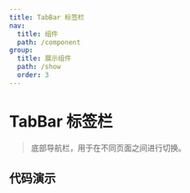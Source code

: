 ```yaml
---
title: TabBar 标签栏
nav:
  title: 组件
  path: /component
group:
  title: 展示组件
  path: /show
  order: 3
---
```


# TabBar 标签栏

> 底部导航栏，用于在不同页面之间进行切换。

## 代码演示

<code src="./__fixtures__/basic.tsx"></code>

<API></API>
